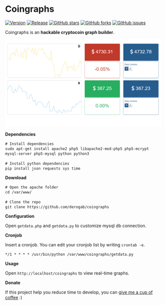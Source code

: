 # Coingraphs

[![Version](https://img.shields.io/badge/version-0.1.0-brightgreen.svg)](https://github.com/derogab/coingraphs)
[![Release](https://img.shields.io/badge/release-beta-lightgrey.svg)](https://github.com/derogab/coingraphs)
[![GitHub stars](https://img.shields.io/github/stars/derogab/coingraphs.svg)](https://github.com/derogab/coingraphs/stargazers)
[![GitHub forks](https://img.shields.io/github/forks/derogab/coingraphs.svg)](https://github.com/derogab/coingraphs/network)
[![GitHub issues](https://img.shields.io/github/issues/derogab/coingraphs.svg)](https://github.com/derogab/coingraphs/issues)

Coingraphs is an **hackable cryptocoin graph builder**.

![Coingraphs Screenshot](screenshot.png)

**Dependencies**
```shell
# Install dependencies
sudo apt-get install apache2 php5 libapache2-mod-php5 php5-mcrypt mysql-server php5-mysql python python3

# Install python dependencies
pip install json requests sys time
```

**Download**

```shell
# Open the apache folder
cd /var/www/

# Clone the repo
git clone https://github.com/derogab/coingraphs
```

**Configuration**

Open `getdata.php` and `getdata.py` to customize mysql db connection.

**Cronjob**

Insert a cronjob. You can edit your cronjob list by writing `crontab -e`. 
```
*/1 * * * * /usr/bin/python /var/www/coingraphs/getdata.py
```

**Usage**

Open `http://localhost/coingraphs` to view real-time graphs.

**Donate**

If this project help you reduce time to develop, you can [give me a cup of coffee](https://www.paypal.me/derogab) :) 